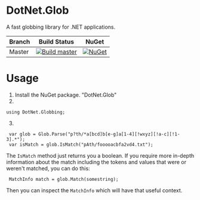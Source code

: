 # DotNet.Glob
A fast globbing library for .NET applications.


| Branch  | Build Status | NuGet |
| ------------- | ------------- | ----- |
| Master  |[![Build master](https://ci.appveyor.com/api/projects/status/yab1btvh7bvkkgva/branch/master?svg=true)](https://ci.appveyor.com/project/dazinator/dotnet-glob/branch/master) | [![NuGet](https://img.shields.io/nuget/v/DotNet-Glob.svg)](https://www.nuget.org/packages/DotNet.Glob/) |

# Usage

1. Install the NuGet package. "DotNet.Glob"
2.
```
using DotNet.Globbing;
```
3.
```
 var glob = Glob.Parse("p?th/*a[bcd]b[e-g]a[1-4][!wxyz][!a-c][!1-3].*");
 var isMatch = glob.IsMatch("pAth/fooooacbfa2vd4.txt");

```

The `IsMatch` method just returns you a boolean. If you require more in-depth information about the match including the tokens and values that were or weren't matched, you can do this:

```
 MatchInfo match = glob.Match(somestring);

```

Then you can inspect the `MatchInfo` which will have that useful context.

